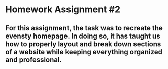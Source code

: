 # Homework Assignment #2

## For this assignment, the task was to recreate the evensty homepage. In doing so, it has taught us how to properly layout and break down sections of a website while keeping everything organized and professional. 